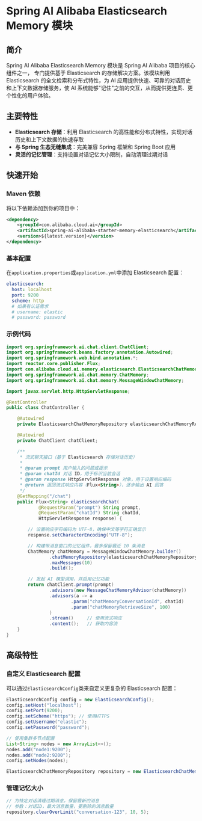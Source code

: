 # Spring AI Alibaba Elasticsearch Memory 模块

## 简介

Spring AI Alibaba Elasticsearch Memory 模块是 Spring AI Alibaba 项目的核心组件之一，
专门提供基于 Elasticsearch 的存储解决方案。该模块利用 Elasticsearch 的全文检索和分布式特性，为 AI 应用提供快速、可靠的对话历史和上下文数据存储服务，使 AI 系统能够"记住"之前的交互，从而提供更连贯、更个性化的用户体验。

## 主要特性

- **Elasticsearch 存储**：利用 Elasticsearch 的高性能和分布式特性，实现对话历史和上下文数据的快速存取
- **与 Spring 生态无缝集成**：完美兼容 Spring 框架和 Spring Boot 应用
- **灵活的记忆管理**：支持设置对话记忆大小限制，自动清理过期对话

## 快速开始

### Maven 依赖

将以下依赖添加到你的项目中：

```xml
<dependency>
    <groupId>com.alibaba.cloud.ai</groupId>
    <artifactId>spring-ai-alibaba-starter-memory-elasticsearch</artifactId>
    <version>${latest.version}</version>
</dependency>
```

### 基本配置

在`application.properties`或`application.yml`中添加 Elasticsearch 配置：

```yaml
elasticsearch:
  host: localhost
  port: 9200
  scheme: http
  # 如果有认证需求
  # username: elastic
  # password: password
```

### 示例代码

```java
import org.springframework.ai.chat.client.ChatClient;
import org.springframework.beans.factory.annotation.Autowired;
import org.springframework.web.bind.annotation.*;
import reactor.core.publisher.Flux;
import com.alibaba.cloud.ai.memory.elasticsearch.ElasticsearchChatMemoryRepository;
import org.springframework.ai.chat.memory.ChatMemory;
import org.springframework.ai.chat.memory.MessageWindowChatMemory;

import javax.servlet.http.HttpServletResponse;

@RestController
public class ChatController {

    @Autowired
    private ElasticsearchChatMemoryRepository elasticsearchChatMemoryRepository;

    @Autowired
    private ChatClient chatClient;

    /**
     * 流式聊天接口（基于 Elasticsearch 存储对话历史）
     *
     * @param prompt 用户输入的问题或提示
     * @param chatId 对话 ID，用于标识当前会话
     * @param response HttpServletResponse 对象，用于设置响应编码
     * @return 返回流式响应内容（Flux<String>），逐步输出 AI 回答
     */
    @GetMapping("/chat")
    public Flux<String> elasticsearchChat(
            @RequestParam("prompt") String prompt,
            @RequestParam("chatId") String chatId,
            HttpServletResponse response) {

        // 设置响应字符编码为 UTF-8，确保中文等字符正确显示
        response.setCharacterEncoding("UTF-8");

        // 构建带消息窗口的记忆组件，最多保留最近 10 条消息
        ChatMemory chatMemory = MessageWindowChatMemory.builder()
                .chatMemoryRepository(elasticsearchChatMemoryRepository)
                .maxMessages(10)
                .build();

        // 发起 AI 模型调用，并启用记忆功能
        return chatClient.prompt(prompt)
                .advisors(new MessageChatMemoryAdvisor(chatMemory))
                .advisors(a -> a
                        .param("chatMemoryConversationId", chatId)
                        .param("chatMemoryRetrieveSize", 100)
                )
                .stream()     // 使用流式响应
                .content();   // 获取内容流
    }
}
```

## 高级特性

### 自定义 Elasticsearch 配置

可以通过`ElasticsearchConfig`类来自定义更复杂的 Elasticsearch 配置：

```java
ElasticsearchConfig config = new ElasticsearchConfig();
config.setHost("localhost");
config.setPort(9200);
config.setScheme("https"); // 使用HTTPS
config.setUsername("elastic");
config.setPassword("password");

// 使用集群多节点配置
List<String> nodes = new ArrayList<>();
nodes.add("node1:9200");
nodes.add("node2:9200");
config.setNodes(nodes);

ElasticsearchChatMemoryRepository repository = new ElasticsearchChatMemoryRepository(config);
```

### 管理记忆大小

```java
// 为特定对话清理过期消息，保留最新的消息
// 参数：对话ID，最大消息数量，要删除的消息数量
repository.clearOverLimit("conversation-123", 10, 5);
```
